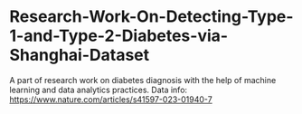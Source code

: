 # Research-Work-On-Detecting-Type-1-and-Type-2-Diabetes-via-Shanghai-Dataset

A part of research work on diabetes diagnosis with the help of machine learning and data analytics practices. Data info: https://www.nature.com/articles/s41597-023-01940-7
